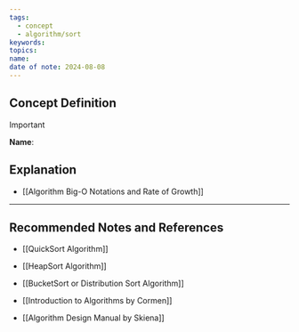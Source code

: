 ```yaml
---
tags:
  - concept
  - algorithm/sort
keywords: 
topics: 
name: 
date of note: 2024-08-08
---
```


## Concept Definition

>[!important]
>**Name**: 



## Explanation


- [[Algorithm Big-O Notations and Rate of Growth]]


-----------
##  Recommended Notes and References


- [[QuickSort Algorithm]]
- [[HeapSort Algorithm]]
- [[BucketSort or Distribution Sort Algorithm]]


- [[Introduction to Algorithms by Cormen]]
- [[Algorithm Design Manual by Skiena]]